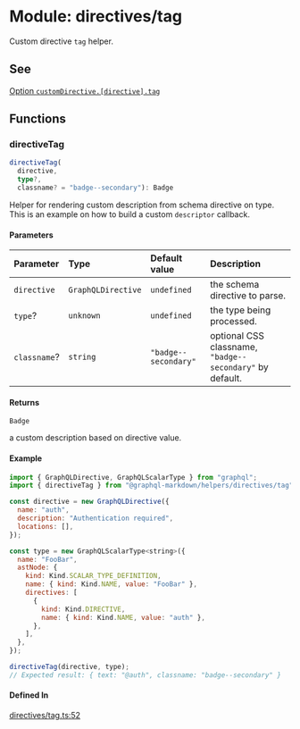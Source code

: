 # Module: directives/tag

Custom directive `tag` helper.

## See

[Option `customDirective.[directive].tag`](https://graphql-markdown.github.io/docs/advanced/custom-directive#tag)

## Functions

### directiveTag

```ts
directiveTag(
  directive,
  type?,
  classname? = "badge--secondary"): Badge
```

Helper for rendering custom description from schema directive on type.
This is an example on how to build a custom `descriptor` callback.

#### Parameters

| Parameter | Type | Default value | Description |
| :------ | :------ | :------ | :------ |
| `directive` | `GraphQLDirective` | `undefined` | the schema directive to parse. |
| `type`? | `unknown` | `undefined` | the type being processed. |
| `classname`? | `string` | `"badge--secondary"` | optional CSS classname, `"badge--secondary"` by default. |

#### Returns

`Badge`

a custom description based on directive value.

#### Example

```js
import { GraphQLDirective, GraphQLScalarType } from "graphql";
import { directiveTag } from "@graphql-markdown/helpers/directives/tag";

const directive = new GraphQLDirective({
  name: "auth",
  description: "Authentication required",
  locations: [],
});

const type = new GraphQLScalarType<string>({
  name: "FooBar",
  astNode: {
    kind: Kind.SCALAR_TYPE_DEFINITION,
    name: { kind: Kind.NAME, value: "FooBar" },
    directives: [
      {
        kind: Kind.DIRECTIVE,
        name: { kind: Kind.NAME, value: "auth" },
      },
    ],
  },
});

directiveTag(directive, type);
// Expected result: { text: "@auth", classname: "badge--secondary" }
```

#### Defined In

[directives/tag.ts:52](https://github.com/graphql-markdown/graphql-markdown/blob/main/packages/helpers/src/directives/tag.ts#L52)
